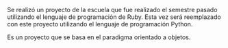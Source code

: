 Se realizó un proyecto  de la escuela que fue realizado el semestre pasado utilizando el lenguaje de programación de Ruby.
Esta vez será reemplazado con este proyecto utilizando el lenguaje de programación Python.

Es un proyecto que se basa en el paradigma orientado a objetos.